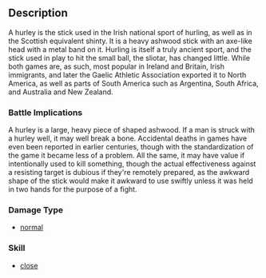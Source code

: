 ## Description

A hurley is the stick used in the Irish national sport of hurling, as
well as in the Scottish equivalent shinty. It is a heavy ashwood stick
with an axe-like head with a metal band on it. Hurling is itself a truly
ancient sport, and the stick used in play to hit the small ball, the
sliotar, has changed little. While both games are, as such, most popular
in Ireland and Britain, Irish immigrants, and later the Gaelic Athletic
Association exported it to North America, as well as parts of South
America such as Argentina, South Africa, and Australia and New Zealand.

### Battle Implications

A hurley is a large, heavy piece of shaped ashwood. If a man is struck
with a hurley well, it may well break a bone. Accidental deaths in games
have even been reported in earlier centuries, though with the
standardization of the game it became less of a problem. All the same,
it may have value if intentionally used to kill something, though the
actual effectiveness against a resisting target is dubious if they're
remotely prepared, as the awkward shape of the stick would make it
awkward to use swiftly unless it was held in two hands for the purpose
of a fight.

### Damage Type

- [normal](Damage/normal "wikilink")

### Skill

- [close](Skills/close "wikilink")